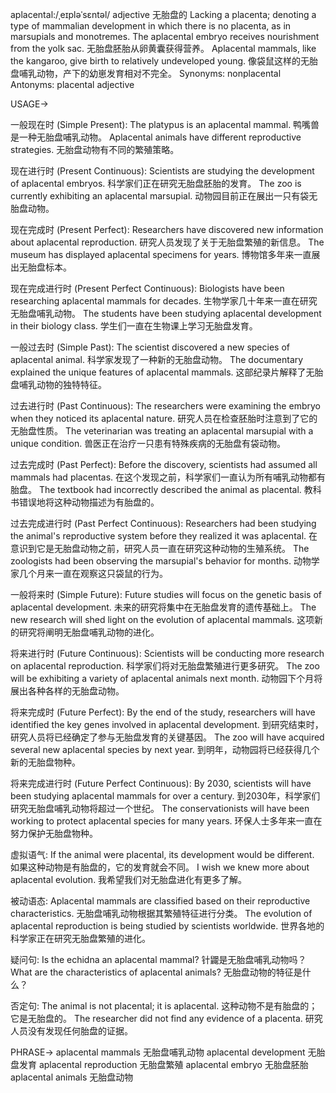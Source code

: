 aplacental:/ˌeɪpləˈsɛntəl/
adjective
无胎盘的
Lacking a placenta; denoting a type of mammalian development in which there is no placenta, as in marsupials and monotremes.
The aplacental embryo receives nourishment from the yolk sac.  无胎盘胚胎从卵黄囊获得营养。
Aplacental mammals, like the kangaroo, give birth to relatively undeveloped young.  像袋鼠这样的无胎盘哺乳动物，产下的幼崽发育相对不完全。
Synonyms: nonplacental
Antonyms: placental
adjective


USAGE->

一般现在时 (Simple Present):
The platypus is an aplacental mammal.  鸭嘴兽是一种无胎盘哺乳动物。
Aplacental animals have different reproductive strategies.  无胎盘动物有不同的繁殖策略。

现在进行时 (Present Continuous):
Scientists are studying the development of aplacental embryos. 科学家们正在研究无胎盘胚胎的发育。
The zoo is currently exhibiting an aplacental marsupial.  动物园目前正在展出一只有袋无胎盘动物。


现在完成时 (Present Perfect):
Researchers have discovered new information about aplacental reproduction. 研究人员发现了关于无胎盘繁殖的新信息。
The museum has displayed aplacental specimens for years.  博物馆多年来一直展出无胎盘标本。

现在完成进行时 (Present Perfect Continuous):
Biologists have been researching aplacental mammals for decades.  生物学家几十年来一直在研究无胎盘哺乳动物。
The students have been studying aplacental development in their biology class. 学生们一直在生物课上学习无胎盘发育。


一般过去时 (Simple Past):
The scientist discovered a new species of aplacental animal. 科学家发现了一种新的无胎盘动物。
The documentary explained the unique features of aplacental mammals.  这部纪录片解释了无胎盘哺乳动物的独特特征。


过去进行时 (Past Continuous):
The researchers were examining the embryo when they noticed its aplacental nature.  研究人员在检查胚胎时注意到了它的无胎盘性质。
The veterinarian was treating an aplacental marsupial with a unique condition. 兽医正在治疗一只患有特殊疾病的无胎盘有袋动物。


过去完成时 (Past Perfect):
Before the discovery, scientists had assumed all mammals had placentas.  在这个发现之前，科学家们一直认为所有哺乳动物都有胎盘。
The textbook had incorrectly described the animal as placental.  教科书错误地将这种动物描述为有胎盘的。


过去完成进行时 (Past Perfect Continuous):
Researchers had been studying the animal's reproductive system before they realized it was aplacental. 在意识到它是无胎盘动物之前，研究人员一直在研究这种动物的生殖系统。
The zoologists had been observing the marsupial's behavior for months.  动物学家几个月来一直在观察这只袋鼠的行为。


一般将来时 (Simple Future):
Future studies will focus on the genetic basis of aplacental development. 未来的研究将集中在无胎盘发育的遗传基础上。
The new research will shed light on the evolution of aplacental mammals.  这项新的研究将阐明无胎盘哺乳动物的进化。


将来进行时 (Future Continuous):
Scientists will be conducting more research on aplacental reproduction. 科学家们将对无胎盘繁殖进行更多研究。
The zoo will be exhibiting a variety of aplacental animals next month.  动物园下个月将展出各种各样的无胎盘动物。


将来完成时 (Future Perfect):
By the end of the study, researchers will have identified the key genes involved in aplacental development. 到研究结束时，研究人员将已经确定了参与无胎盘发育的关键基因。
The zoo will have acquired several new aplacental species by next year.  到明年，动物园将已经获得几个新的无胎盘物种。


将来完成进行时 (Future Perfect Continuous):
By 2030, scientists will have been studying aplacental mammals for over a century. 到2030年，科学家们研究无胎盘哺乳动物将超过一个世纪。
The conservationists will have been working to protect aplacental species for many years.  环保人士多年来一直在努力保护无胎盘物种。


虚拟语气:
If the animal were placental, its development would be different. 如果这种动物是有胎盘的，它的发育就会不同。
I wish we knew more about aplacental evolution.  我希望我们对无胎盘进化有更多了解。


被动语态:
Aplacental mammals are classified based on their reproductive characteristics. 无胎盘哺乳动物根据其繁殖特征进行分类。
The evolution of aplacental reproduction is being studied by scientists worldwide.  世界各地的科学家正在研究无胎盘繁殖的进化。


疑问句:
Is the echidna an aplacental mammal?  针鼹是无胎盘哺乳动物吗？
What are the characteristics of aplacental animals?  无胎盘动物的特征是什么？


否定句:
The animal is not placental; it is aplacental.  这种动物不是有胎盘的；它是无胎盘的。
The researcher did not find any evidence of a placenta.  研究人员没有发现任何胎盘的证据。


PHRASE->
aplacental mammals 无胎盘哺乳动物
aplacental development 无胎盘发育
aplacental reproduction 无胎盘繁殖
aplacental embryo 无胎盘胚胎
aplacental animals 无胎盘动物
